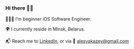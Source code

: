 ### Hi there 👋🏼

👩🏻‍💻 I’m beginner iOS Software Engineer.

🌍 I currently reside in Minsk, Belarus.

📬 Reach me to [LinkedIn](https://www.linkedin.com/in/alesya-kazei), or via 📨 alesyakazey@gmail.com
